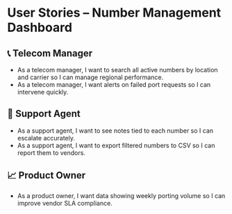 # User Stories – Number Management Dashboard

## 📞 Telecom Manager
- As a telecom manager, I want to search all active numbers by location and carrier so I can manage regional performance.
- As a telecom manager, I want alerts on failed port requests so I can intervene quickly.

## 🧑 Support Agent
- As a support agent, I want to see notes tied to each number so I can escalate accurately.
- As a support agent, I want to export filtered numbers to CSV so I can report them to vendors.

## 📈 Product Owner
- As a product owner, I want data showing weekly porting volume so I can improve vendor SLA compliance.